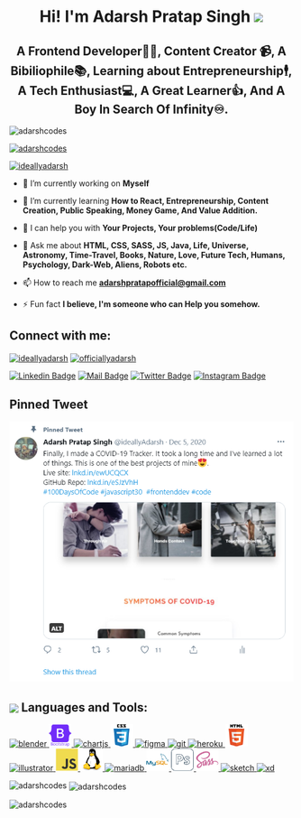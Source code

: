 <h1 align="center">Hi! I'm Adarsh Pratap Singh <img src="https://raw.githubusercontent.com/MartinHeinz/MartinHeinz/master/wave.gif" width="50px"></h1>
<h2 align="center">A Frontend Developer👨‍💻, Content Creator 📹, A Bibiliophile📚, Learning about Entrepreneurship🕴, A Tech Enthusiast💻, A Great Learner👍, And A Boy In Search Of Infinity♾.</h2>

<p align="left"> <img src="https://komarev.com/ghpvc/?username=adarshcodes&label=Profile%20views&color=0e75b6&style=flat" alt="adarshcodes" /> </p>

<p align="left"> <a href="https://github.com/ryo-ma/github-profile-trophy"><img src="https://github-profile-trophy.vercel.app/?username=adarshcodes" alt="adarshcodes" /></a> </p>

<p align="left"> <a href="https://twitter.com/ideallyadarsh" target="blank"><img src="https://img.shields.io/twitter/follow/ideallyadarsh?logo=twitter&style=for-the-badge" alt="ideallyadarsh" /></a> </p>

- 🔭 I’m currently working on **Myself**

- 🌱 I’m currently learning **How to React, Entrepreneurship, Content Creation, Public Speaking, Money Game, And Value Addition.**

- 🤝 I can help you with **Your Projects, Your problems(Code/Life)**

- 💬 Ask me about **HTML, CSS, SASS, JS, Java, Life, Universe, Astronomy, Time-Travel, Books, Nature, Love, Future Tech, Humans, Psychology, Dark-Web, Aliens, Robots etc.**

- 📫 How to reach me **adarshpratapofficial@gmail.com**

- ⚡ Fun fact **I believe, I'm someone who can Help you somehow.**

<h2 align="left">Connect with me:</h2>
<p align="left">
<a href="https://twitter.com/ideallyadarsh" target="blank"><img align="center" src="https://cdn.jsdelivr.net/npm/simple-icons@3.0.1/icons/twitter.svg" alt="ideallyadarsh" height="30" width="40" /></a>
<a href="https://instagram.com/officiallyadarsh" target="blank"><img align="center" src="https://cdn.jsdelivr.net/npm/simple-icons@3.0.1/icons/instagram.svg" alt="officiallyadarsh" height="30" width="40" /></a>
  
[![Linkedin Badge](https://img.shields.io/badge/linkedin-%230077B5.svg?&style=for-the-badge&logo=linkedin&logoColor=white)](https://www.linkedin.com/in/ibrahimgedik/)
[![Mail Badge](https://img.shields.io/badge/email-c14438?style=for-the-badge&logo=Gmail&logoColor=white&link=mailto:altaysimsek16@gmail.com)](mailto:ibrahimgediktc@gmail.com)
[![Twitter Badge](https://img.shields.io/badge/Twitter-1DA1F2.svg?&style=for-the-badge&logo=twitter&logoColor=white)](https://twitter.com/ideallyAdarsh)
[![Instagram Badge](https://img.shields.io/badge/Instagram-E1306C.svg?&style=for-the-badge&logo=instagram&logoColor=white)](https://www.instagram.com/officiallyadarsh/)
</p>

<h2>Pinned Tweet</h2>
<p><a href="https://www.twitter.com/ideallyadarsh"><img src="https://github.com/adarshcodes/adarshcodes/blob/main/twitter-snap.PNG" width="600"></a></p>

<h2 align="left"><img align="center" src="https://www.flaticon.com/svg/static/icons/svg/2933/2933245.svg" width="30"> Languages and Tools:</h2>
<p align="left"> <a href="https://www.blender.org/" target="_blank"> <img src="https://download.blender.org/branding/community/blender_community_badge_white.svg" alt="blender" width="40" height="40"/> </a> <a href="https://getbootstrap.com" target="_blank"> <img src="https://raw.githubusercontent.com/devicons/devicon/master/icons/bootstrap/bootstrap-plain-wordmark.svg" alt="bootstrap" width="40" height="40"/> </a> <a href="https://www.chartjs.org" target="_blank"> <img src="https://www.chartjs.org/media/logo-title.svg" alt="chartjs" width="40" height="40"/> </a> <a href="https://www.w3schools.com/css/" target="_blank"> <img src="https://raw.githubusercontent.com/devicons/devicon/master/icons/css3/css3-original-wordmark.svg" alt="css3" width="40" height="40"/> </a> <a href="https://www.figma.com/" target="_blank"> <img src="https://www.vectorlogo.zone/logos/figma/figma-icon.svg" alt="figma" width="40" height="40"/> </a> <a href="https://git-scm.com/" target="_blank"> <img src="https://www.vectorlogo.zone/logos/git-scm/git-scm-icon.svg" alt="git" width="40" height="40"/> </a> <a href="https://heroku.com" target="_blank"> <img src="https://www.vectorlogo.zone/logos/heroku/heroku-icon.svg" alt="heroku" width="40" height="40"/> </a> <a href="https://www.w3.org/html/" target="_blank"> <img src="https://raw.githubusercontent.com/devicons/devicon/master/icons/html5/html5-original-wordmark.svg" alt="html5" width="40" height="40"/> </a> <a href="https://www.adobe.com/in/products/illustrator.html" target="_blank"> <img src="https://www.vectorlogo.zone/logos/adobe_illustrator/adobe_illustrator-icon.svg" alt="illustrator" width="40" height="40"/> </a> <a href="https://developer.mozilla.org/en-US/docs/Web/JavaScript" target="_blank"> <img src="https://raw.githubusercontent.com/devicons/devicon/master/icons/javascript/javascript-original.svg" alt="javascript" width="40" height="40"/> </a> <a href="https://www.linux.org/" target="_blank"> <img src="https://raw.githubusercontent.com/devicons/devicon/master/icons/linux/linux-original.svg" alt="linux" width="40" height="40"/> </a> <a href="https://mariadb.org/" target="_blank"> <img src="https://www.vectorlogo.zone/logos/mariadb/mariadb-icon.svg" alt="mariadb" width="40" height="40"/> </a> <a href="https://www.mysql.com/" target="_blank"> <img src="https://raw.githubusercontent.com/devicons/devicon/master/icons/mysql/mysql-original-wordmark.svg" alt="mysql" width="40" height="40"/> </a> <a href="https://www.photoshop.com/en" target="_blank"> <img src="https://raw.githubusercontent.com/devicons/devicon/master/icons/photoshop/photoshop-line.svg" alt="photoshop" width="40" height="40"/> </a> <a href="https://sass-lang.com" target="_blank"> <img src="https://raw.githubusercontent.com/devicons/devicon/master/icons/sass/sass-original.svg" alt="sass" width="40" height="40"/> </a> <a href="https://www.sketch.com/" target="_blank"> <img src="https://www.vectorlogo.zone/logos/sketchapp/sketchapp-icon.svg" alt="sketch" width="40" height="40"/> </a> <a href="https://www.adobe.com/products/xd.html" target="_blank"> <img src="https://cdn.worldvectorlogo.com/logos/adobe-xd.svg" alt="xd" width="40" height="40"/> </a> </p>

<p><img align="left" src="https://github-readme-stats.vercel.app/api/top-langs?username=adarshcodes&show_icons=true&locale=en&layout=compact" alt="adarshcodes" /></p>

<p>&nbsp;<img align="center" src="https://github-readme-stats.vercel.app/api?username=adarshcodes&show_icons=true&locale=en" alt="adarshcodes" /></p>

<p><img align="center" src="https://github-readme-streak-stats.herokuapp.com/?user=adarshcodes&" alt="adarshcodes" /></p>
